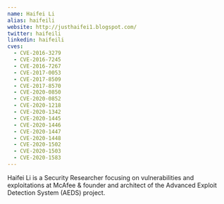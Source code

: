 ```yaml
---
name: Haifei Li
alias: haifeili
website: http://justhaifei1.blogspot.com/
twitter: haifeili
linkedin: haifeili
cves:
  - CVE-2016-3279
  - CVE-2016-7245
  - CVE-2016-7267
  - CVE-2017-0053
  - CVE-2017-8509
  - CVE-2017-8570
  - CVE-2020-0850
  - CVE-2020-0852
  - CVE-2020-1218
  - CVE-2020-1342
  - CVE-2020-1445
  - CVE-2020-1446
  - CVE-2020-1447
  - CVE-2020-1448
  - CVE-2020-1502
  - CVE-2020-1503
  - CVE-2020-1583
---
```

Haifei Li is a Security Researcher focusing on vulnerabilities and exploitations at McAfee & founder and architect of the Advanced Exploit Detection System (AEDS) project.
